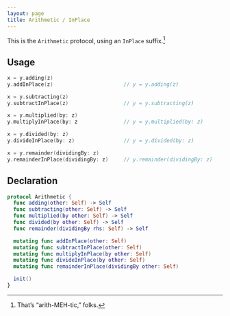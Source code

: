 ```yaml
---
layout: page
title: Arithmetic / InPlace
---
```

This is the `Arithmetic` protocol, using an `InPlace` suffix.[^1]

Usage
-----

~~~swift
x = y.adding(z)
y.addInPlace(z)                       // y = y.adding(z)

x = y.subtracting(z)
y.subtractInPlace(z)                  // y = y.subtracting(z)

x = y.multiplied(by: z)
y.multiplyInPlace(by: z               // y = y.multiplied(by: z)

x = y.divided(by: z)
y.divideInPlace(by: z)                // y = y.divided(by: z)

x = y.remainder(dividingBy: z)
y.remainderInPlace(dividingBy: z)     // y.remainder(dividingBy: z)
~~~

Declaration
-----------

~~~swift
protocol Arithmetic {
  func adding(other: Self) -> Self
  func subtracting(other: Self) -> Self
  func multiplied(by other: Self) -> Self
  func divided(by other: Self) -> Self
  func remainder(dividingBy rhs: Self) -> Self

  mutating func addInPlace(other: Self)
  mutating func subtractInPlace(other: Self)
  mutating func multiplyInPlace(by other: Self)  
  mutating func divideInPlace(by other: Self)
  mutating func remainderInPlace(dividingBy other: Self)

  init()
}
~~~

[^1]: That’s  “arith-MEH-tic,” folks.

